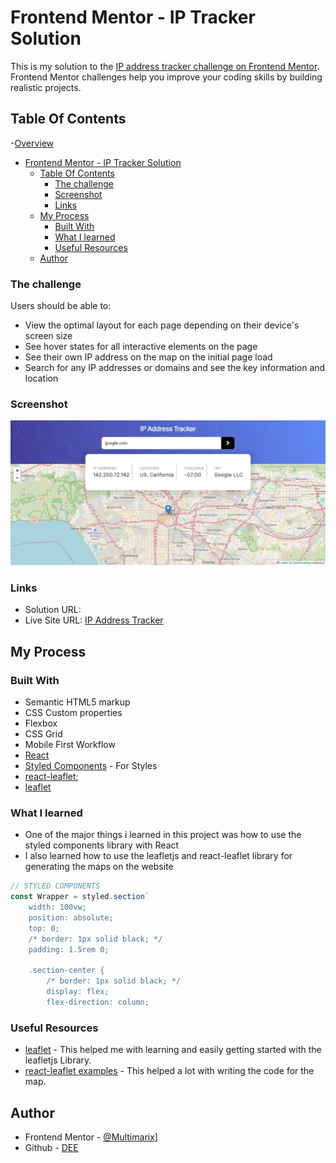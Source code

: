 # Frontend Mentor - IP Tracker Solution

This is my solution to the [IP address tracker challenge on Frontend Mentor](https://www.frontendmentor.io/challenges/ip-address-tracker-I8-0yYAH0). Frontend Mentor challenges help you improve your coding skills by building realistic projects.

## Table Of Contents

-[Overview](#overview)

- [Frontend Mentor - IP Tracker Solution](#frontend-mentor---ip-tracker-solution)
  - [Table Of Contents](#table-of-contents)
    - [The challenge](#the-challenge)
    - [Screenshot](#screenshot)
    - [Links](#links)
  - [My Process](#my-process)
    - [Built With](#built-with)
    - [What I learned](#what-i-learned)
    - [Useful Resources](#useful-resources)
  - [Author](#author)

### The challenge

Users should be able to:

-  View the optimal layout for each page depending on their device's screen size
-  See hover states for all interactive elements on the page
-  See their own IP address on the map on the initial page load
-  Search for any IP addresses or domains and see the key information and location

### Screenshot

![](./screenshot.png)

### Links

-  Solution URL: []()
-  Live Site URL: [IP Address Tracker](https://ip-tracker-react-app.netlify.app/)

## My Process

### Built With

-  Semantic HTML5 markup
-  CSS Custom properties
-  Flexbox
-  CSS Grid
-  Mobile First Workflow
-  [React](https://reactjs.org/)
-  [Styled Components](https://styled-components.com/) - For Styles
-  [react-leaflet](https://react-leaflet.js.org);
-  [leaflet](https://leafletjs.com)

### What I learned

-  One of the major things i learned in this project was how to use the styled components library with React
-  I also learned how to use the leafletjs and react-leaflet library for generating the maps on the website

```js
// STYLED COMPONENTS
const Wrapper = styled.section`
	width: 100vw;
	position: absolute;
	top: 0;
	/* border: 1px solid black; */
	padding: 1.5rem 0;

	.section-center {
		/* border: 1px solid black; */
		display: flex;
		flex-direction: column;
```

### Useful Resources

-  [leaflet](https://leafletjs.com/examples/quick-start/) - This helped me with learning and easily getting started with the leafletjs Library.
-  [react-leaflet examples](https://react-leaflet.js.org/docs/example-popup-marker/) - This helped a lot with writing the code for the map.

## Author

-  Frontend Mentor - [@Multimarix](https://www.frontendmentor.io/profile/Multimarix)]
-  Github - [DEE](https://github.com/Multimarix)

